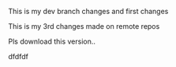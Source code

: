 This is my dev branch changes and first changes

This is my 3rd changes made on remote repos

Pls download this version..

dfdfdf
